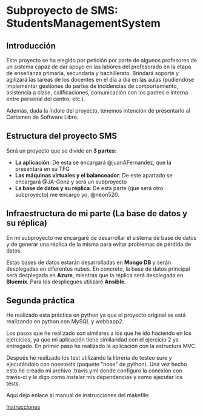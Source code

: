 # Subproyecto de SMS: StudentsManagementSystem

## Introducción

Este proyecto se ha elegido por petición por parte de algunos profesores de un sistema capaz de dar apoyo en las labores del profesorado en la etapa de enseñanza primaria, secundaria y bachillerato. Brindará soporte y agilizará las tareas de los docentes en el día a día en las aulas (pudiendose implementar gestiones de partes de incidencias de comportamiento, asistencia a clase, calificaciones, comunicación con los padres e interna entre personal del centro, etc.). 

Además, dada la índole del proyecto, tenemos intención de presentarlo al Certamen de Software Libre.

## Estructura del proyecto SMS

Será un proyecto que se divide en **3 partes**:
- **La aplicación**: 
De esta se encargará @juanAFernandez, que la presentará en su TFG
- **Las máquinas virtuales y el balanceador**:
De este apartado se encargará @JA-Gonz y será un subproyecto
- **La base de datos y su réplica**:
De esta parte (que será otro subproyecto) me encargo yo, @neon520.

## Infraestructura de mi parte (La base de datos y su réplica)

En mi subproyecto me encargaré de desarrollar el sistema de base de datos y de generar una réplica de la misma para evitar problemas de pérdida de datos.

Estas bases de datos estarán desarrolladas en **Mongo DB** y serán desplegadas en diferentes nubes. En concreto, la base de datos principal será desplegada en **Azure**, mientras que la réplica será desplegada en **Bluemix**. Para los despliegues utilizaré **Ansible**.


## Segunda práctica

He realizado esta práctica en python ya que el proyecto original se está realizando en python con MySQL y webbapp2.

Los pasos que he realizado son similares a los que he ido haciendo en los ejercicios, ya que mi aplicación tiene similaridad con el ejercicio 2 ya entregado. En primer paso he realizado la aplicación con la estructura MVC. 

Después he realizado los test utilizando la librería de testeo sure y ejecutándolo con nosetests (paquete "nose" de python). Una vez hecho esto he creado mi archivo .travis.yml donde configuro la conexión con travis-ci y le digo como instalar mis dependencias y como ejecutar los tests.

Aquí dejo enlace al manual de instrucciones del makefile:

[Instrucciones](https://github.com/neon520/SMS-BDyReplica/blob/master/instrucciones.md)
